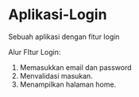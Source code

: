 # Aplikasi-Login
Sebuah aplikasi dengan fitur login

Alur FItur Login:
1. Memasukkan email dan password
2. Menvalidasi masukan.
3. Menampilkan halaman home.
